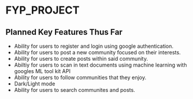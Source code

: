 # FYP_PROJECT

## Planned Key Features Thus Far

* Ability for users to register and login using google authentication.
* Ability for users to post a new community focused on their interests.
* Ability for users to create posts within said community.
* Abiltiy for users to scan in text documents using machine learning with googles ML tool kit API
* Ability for users to follow communities that they enjoy.
* Dark/Light mode
* Ability for users to search communites and posts.
